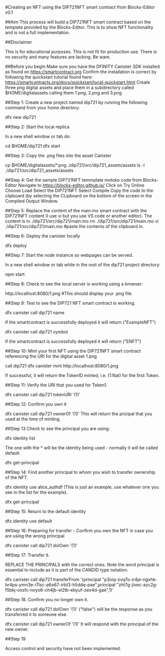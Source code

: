 #Creating an NFT using the DIP721NFT smart contract from Blocks-Editor v0.1

##Aim
This process will build a DIP721NFT smart contract based on the template provided by the Blocks-Editor.  This is to show NFT functionality and is not a full implementation.

##Disclaimer

This is for educational purposes.  This is not fit for production use.  There is no security and many features are lacking.  Be ware.

##Before you begin
  Make sure you have the DFINITY Canister SDK installed as found on https://smartcontract.org
  Confirm the installation is correct by following the quickstart tutorial found here: https://smartcontracts.org/docs/quickstart/local-quickstart.html
  Create three png digital assets and place them in a subdirectory called $HOME/digitalassets calling them 1.png, 2.png and 3.png
 
##Step 1: Create a new project named dip721 by running the following command from your home directory:

dfx new dip721

##Step 2: Start the local replica

In a new shell window or tab do:

cd $HOME/dip721
dfx start 

##Step 3:  Copy the .png files into the asset Canister 

cp $HOME/digitalassets/*.png  ./dip721/src/dip721_assets/assets
ls -l ./dip721/src/dip721_assets/assets

##Step 4:  Get the sample DIP721NFT temmplate motoko code from Blocks-Editor
Navigate to https://blocks-editor.github.io/ 
Click on Try Online
Choose Load
Select the DIP721NFT
Select Compile 
Copy the code to the clipboard (by selecting the CLipboard on the bottom of the screen in the Compiled Output Window.

##Step 5: Replace the content of the main.mo smart contract with the DIP721NFT content (I use vi but you use VS code or another editor).
The content is in ./dip721/src/dip721/main.mo
rm ./dip721/src/dip721/main.mo
vi ./dip721/src/dip721/main.mo #paste the contents of the clipboard in.

##Step 6:  Deploy the canister locally

dfx deploy

##Step 7:  Start the node instance so webpages can be served.

In a new shell window or tab while in the root of the dip721 project directory:

npm start

##Step 8:  Check to see the local server is working using a browser:

http://localhost:8080/1.png  #This should display your .png file.

##Step 9: Test to see the DIP721 NFT smart contract is working.

dfx canister call dip721 name

If the smartcontract is successfully deployed it will return ("ExampleNFT")

dfx canister call dip721 symbol 

If the smartcontract is successfully deployed it will return ("ENFT")

##Step 10: Mint your first NFT using the DIP721NFT smart contract referencing the URI for the digital asset 1.png

call dip721 dfx canister mint http://localhost:8080/1.png

If successful, it will return the TokenID minted, i.e. (1:Nat) for the first Token.

##Step 11: Verify the URI that you used for Token1.

dfx canister call dip721 tokenURI '(1)'

##Step 12:  Confirm you own it

dfx canister call dip721 ownerOf '(1)'
This will return the pricipal that you used at the time of minting.

##Step 13 Check to see the principal you are using:

dfx identity list

The one with the * will be the identity being used - normally it will be called default.

dfx get-principal 

##Step 14: Find another principal to whom you wish to transfer ownership of the NFT.

dfx identity use alice_authdf   (This is just an example, use whatever one you see in the list for the example).

dfx get-principal

##Step 15: Return to the default identity

dfx identity use default

##Step 16:  Preparing for transfer - Confirm you own the NFT in case you are using the wrong principal

dfx canister call dip721 doIOwn '(1)'

##Step 17: Transfer it.

REPLACE THE PRINCIPALS with the correct ones.  Note the word principal is essential to include as it is part of the CANDID type notation.

dfx canister call dip721 transferFrom '(principal "p3oiq-zvq7o-ir4je-ngxhk-br4ps-ymn3e-i7lsc-a6o67-irbt3-h5ddq-pae",principal "zht7g-jivec-azc2g-f5bkj-oxsfc-nvyo6-ch4jb-el2tb-ebyuf-zeo4d-gae",1)'

##Step 18.  Confirm you no longer own it.

dfx canister call dip721 doIOwn '(1)'
("false") will be the response as you transferred it to someone else.

dfx canister call dip721 ownerOf '(1)'
It will respond with the principal of the new owner.

##Step 19

Access control and security have not been implemented.

